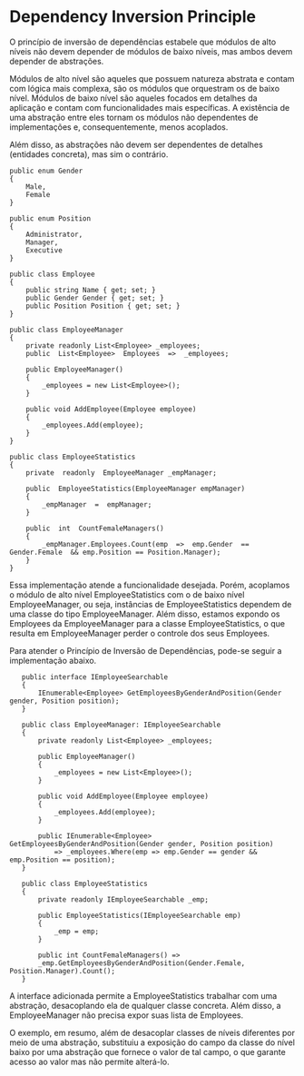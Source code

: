 # Dependency Inversion Principle

O princípio de inversão de dependências estabele que módulos de alto níveis não devem depender de módulos de baixo níveis, mas ambos devem depender de abstrações. 

Módulos de alto nível são aqueles que possuem natureza abstrata e contam com lógica mais complexa, são os módulos que orquestram os de baixo nível. Módulos de baixo nível são aqueles focados em detalhes da aplicação e contam com funcionalidades mais específicas. A existência de uma abstração entre eles tornam os módulos não dependentes de implementações e, consequentemente, menos acoplados.

Além disso, as abstrações não devem ser dependentes de detalhes (entidades concreta), mas sim o contrário.

    public enum Gender
    {
    	Male,
    	Female
    }

    public enum Position
    {
    	Administrator,
    	Manager,
    	Executive
    }

    public class Employee
    {
    	public string Name { get; set; }
    	public Gender Gender { get; set; }
    	public Position Position { get; set; }
    }

    public class EmployeeManager
    {
	    private readonly List<Employee> _employees;
   	    public  List<Employee>  Employees  =>  _employees;
   	    
	    public EmployeeManager()
	    {
		    _employees = new List<Employee>();
	    }
    
	    public void AddEmployee(Employee employee)
	    {
		    _employees.Add(employee);
	    }
    }

    public class EmployeeStatistics
    {
	    private  readonly  EmployeeManager _empManager;
	    
	    public  EmployeeStatistics(EmployeeManager empManager)
	    {
		    _empManager  =  empManager;
	    }
    
	    public  int  CountFemaleManagers()
	    {
		    _empManager.Employees.Count(emp  =>  emp.Gender  ==  Gender.Female  && emp.Position == Position.Manager);
	    }
    }

Essa implementação atende a funcionalidade desejada. Porém, acoplamos o módulo de alto nível EmployeeStatistics com o de baixo nível EmployeeManager, ou seja, instâncias de EmployeeStatistics dependem de uma classe do tipo EmployeeManager. Além disso, estamos expondo os Employees da EmployeeManager para a classe EmployeeStatistics, o que resulta em EmployeeManager perder o controle dos seus Employees.

Para atender o Princípio de Inversão de Dependências, pode-se seguir a implementação abaixo.

	   public interface IEmployeeSearchable
	   {
	       IEnumerable<Employee> GetEmployeesByGenderAndPosition(Gender gender, Position position);
	   }
	   
	   public class EmployeeManager: IEmployeeSearchable
	   {
	       private readonly List<Employee> _employees;
	    
	       public EmployeeManager()
	       {
	           _employees = new List<Employee>();
	       }
	       
	       public void AddEmployee(Employee employee)
	       {
	           _employees.Add(employee);
	       }
	    
	       public IEnumerable<Employee> GetEmployeesByGenderAndPosition(Gender gender, Position position)
	           => _employees.Where(emp => emp.Gender == gender && emp.Position == position);
	   }
    
	   public class EmployeeStatistics
	   {
	       private readonly IEmployeeSearchable _emp;
	    
	       public EmployeeStatistics(IEmployeeSearchable emp)
	       {
	           _emp = emp;
	       }
	    
	       public int CountFemaleManagers() => 
	       _emp.GetEmployeesByGenderAndPosition(Gender.Female, Position.Manager).Count();
	   }
A interface adicionada permite a EmployeeStatistics trabalhar com uma abstração, desacoplando ela de qualquer classe concreta. Além disso, a EmployeeManager não precisa expor suas lista de Employees.

O exemplo, em resumo, além de desacoplar classes de níveis diferentes por meio de uma abstração, substituiu a exposição do campo da classe do nível baixo por uma abstração que fornece o valor de tal campo, o que garante acesso ao valor mas não permite alterá-lo. 